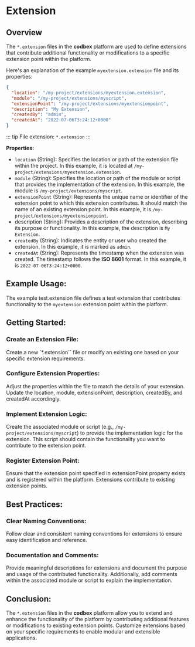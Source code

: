 # Extension

## Overview

The `*.extension` files in the __codbex__ platform are used to define extensions that contribute additional functionality or modifications to a specific extension point within the platform.

Here's an explanation of the example `myextension.extension` file and its properties:

```json
{
  "location": "/my-project/extensions/myextension.extension",
  "module": "/my-project/extensions/myscript",
  "extensionPoint": "/my-project/extensions/myextensionpoint",
  "description": "My Extension",
  "createdBy": "admin",
  "createdAt": "2022-07-06T3:24:12+0000"
}
```

::: tip
File extension: `*.extension`
:::

**Properties:**

* `location` (String): Specifies the location or path of the extension file within the project. In this example, it is located at `/my-project/extensions/myextension.extension`.
* `module` (String): Specifies the location or path of the module or script that provides the implementation of the extension. In this example, the module is `/my-project/extensions/myscript`.
* `extensionPoint` (String): Represents the unique name or identifier of the extension point to which this extension contributes. It should match the name of an existing extension point. In this example, it is `/my-project/extensions/myextensionpoint`.
* description (String): Provides a description of the extension, describing its purpose or functionality. In this example, the description is `My Extension`.
* `createdBy` (String): Indicates the entity or user who created the extension. In this example, it is marked as `admin`.
* `createdAt` (String): Represents the timestamp when the extension was created. The timestamp follows the **ISO 8601** format. In this example, it is `2022-07-06T3:24:12+0000`.

## Example Usage:

The example test.extension file defines a test extension that contributes functionality to the `myextension` extension point within the platform.

## Getting Started:

### Create an Extension File:

Create a new `*.extension`` file or modify an existing one based on your specific extension requirements.

### Configure Extension Properties:

Adjust the properties within the file to match the details of your extension. Update the location, module, extensionPoint, description, createdBy, and createdAt accordingly.

### Implement Extension Logic:

Create the associated module or script (e.g., `/my-project/extensions/myscript`) to provide the implementation logic for the extension. This script should contain the functionality you want to contribute to the extension point.

### Register Extension Point:

Ensure that the extension point specified in extensionPoint property exists and is registered within the platform. Extensions contribute to existing extension points.

## Best Practices:

### Clear Naming Conventions:

Follow clear and consistent naming conventions for extensions to ensure easy identification and reference.

### Documentation and Comments:

Provide meaningful descriptions for extensions and document the purpose and usage of the contributed functionality. Additionally, add comments within the associated module or script to explain the implementation.

## Conclusion:

The `*.extension` files in the __codbex__ platform allow you to extend and enhance the functionality of the platform by contributing additional features or modifications to existing extension points. Customize extensions based on your specific requirements to enable modular and extensible applications.